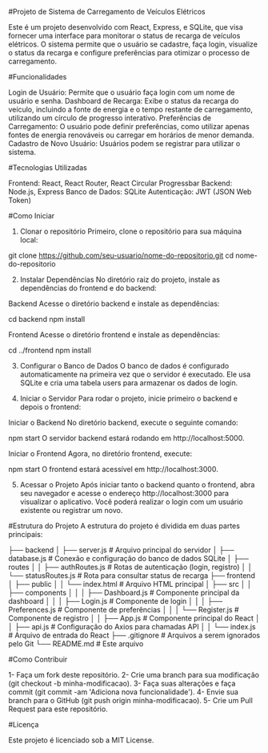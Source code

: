 #Projeto de Sistema de Carregamento de Veículos Elétricos

Este é um projeto desenvolvido com React, Express, e SQLite, que visa fornecer uma interface para monitorar o status de recarga de veículos elétricos. O sistema permite que o usuário se cadastre, faça login, visualize o status da recarga e configure preferências para otimizar o processo de carregamento.

#Funcionalidades

Login de Usuário: Permite que o usuário faça login com um nome de usuário e senha.
Dashboard de Recarga: Exibe o status da recarga do veículo, incluindo a fonte de energia e o tempo restante de carregamento, utilizando um círculo de progresso interativo.
Preferências de Carregamento: O usuário pode definir preferências, como utilizar apenas fontes de energia renováveis ou carregar em horários de menor demanda.
Cadastro de Novo Usuário: Usuários podem se registrar para utilizar o sistema.

#Tecnologias Utilizadas

Frontend: React, React Router, React Circular Progressbar
Backend: Node.js, Express
Banco de Dados: SQLite
Autenticação: JWT (JSON Web Token)

#Como Iniciar

1. Clonar o repositório
Primeiro, clone o repositório para sua máquina local:

git clone https://github.com/seu-usuario/nome-do-repositorio.git
cd nome-do-repositorio

2. Instalar Dependências
No diretório raiz do projeto, instale as dependências do frontend e do backend:

Backend
Acesse o diretório backend e instale as dependências:

cd backend
npm install

Frontend
Acesse o diretório frontend e instale as dependências:

cd ../frontend
npm install

3. Configurar o Banco de Dados
O banco de dados é configurado automaticamente na primeira vez que o servidor é executado. Ele usa SQLite e cria uma tabela users para armazenar os dados de login.

4. Iniciar o Servidor
Para rodar o projeto, inicie primeiro o backend e depois o frontend:

Iniciar o Backend
No diretório backend, execute o seguinte comando:

npm start
O servidor backend estará rodando em http://localhost:5000.

Iniciar o Frontend
Agora, no diretório frontend, execute:

npm start
O frontend estará acessível em http://localhost:3000.

5. Acessar o Projeto
Após iniciar tanto o backend quanto o frontend, abra seu navegador e acesse o endereço http://localhost:3000 para visualizar o aplicativo. Você poderá realizar o login com um usuário existente ou registrar um novo.

#Estrutura do Projeto
A estrutura do projeto é dividida em duas partes principais:

├── backend
│   ├── server.js            # Arquivo principal do servidor
│   ├── database.js          # Conexão e configuração do banco de dados SQLite
│   ├── routes
│   │   ├── authRoutes.js    # Rotas de autenticação (login, registro)
│   │   └── statusRoutes.js  # Rota para consultar status de recarga
├── frontend
│   ├── public
│   │   └── index.html       # Arquivo HTML principal
│   ├── src
│   │   ├── components
│   │   │   ├── Dashboard.js  # Componente principal da dashboard
│   │   │   ├── Login.js      # Componente de login
│   │   │   ├── Preferences.js # Componente de preferências
│   │   │   └── Register.js   # Componente de registro
│   │   ├── App.js            # Componente principal do React
│   │   ├── api.js            # Configuração do Axios para chamadas API
│   │   └── index.js          # Arquivo de entrada do React
├── .gitignore               # Arquivos a serem ignorados pelo Git
└── README.md                # Este arquivo

#Como Contribuir

1- Faça um fork deste repositório.
2- Crie uma branch para sua modificação (git checkout -b minha-modificacao).
3- Faça suas alterações e faça commit (git commit -am 'Adiciona nova funcionalidade').
4- Envie sua branch para o GitHub (git push origin minha-modificacao).
5- Crie um Pull Request para este repositório.

#Licença

Este projeto é licenciado sob a MIT License.
